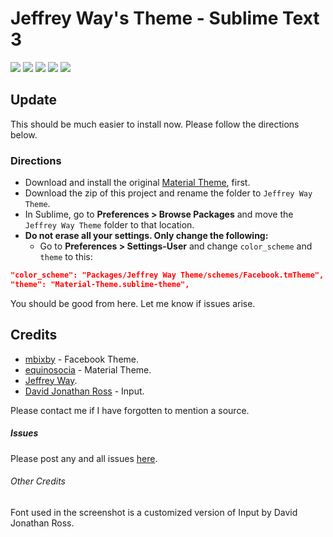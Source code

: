 # Jeffrey Way's Theme - Sublime Text 3

<img src="http://cl.ly/3K0g0j1H0j3D/download/Screen%20Shot%202017-02-11%20at%203.41.41%20AM.png" />

<img src="https://s3.amazonaws.com/f.cl.ly/items/3y211z3l0l3T2Y0p1i2L/Screen%20Shot%202016-04-23%20at%202.49.26%20PM.png" />

<img src="https://s3.amazonaws.com/f.cl.ly/items/0u273t043b3N1f2B1J3R/Screen%20Shot%202016-04-23%20at%202.56.39%20PM.png" />

<img src="https://s3.amazonaws.com/f.cl.ly/items/0B122z1j0a2G1w3R2t1z/Screen%20Shot%202016-04-23%20at%202.56.12%20PM.png" />

<img src="https://s3.amazonaws.com/f.cl.ly/items/0C0n0J030s0y3p1G452x/Screen%20Shot%202016-04-23%20at%202.57.25%20PM.png" />

## Update
This should be much easier to install now. Please follow the directions below.

### Directions
+ Download and install the original [Material Theme](http://equinusocio.github.io/material-theme/), first.
+ Download the zip of this project and rename the folder to `Jeffrey Way Theme`.
+ In Sublime, go to **Preferences > Browse Packages** and move the `Jeffrey Way Theme` folder to that location.
+ **Do not erase all your settings. Only change the following:** 
	- Go to **Preferences > Settings-User** and change `color_scheme` and `theme` to this: 

```json
"color_scheme": "Packages/Jeffrey Way Theme/schemes/Facebook.tmTheme",
"theme": "Material-Theme.sublime-theme",
```

You should be good from here. Let me know if issues arise.

## Credits
+ [mbixby](https://github.com/mbixby/facebook-color-scheme) - Facebook Theme.
+ [equinosocia](http://equinusocio.github.io/material-theme/) - Material Theme.
+ [Jeffrey Way](https://github.com/JeffreyWay).
+ [David Jonathan Ross](http://www.djr.com/typefaces/Input) - Input.

Please contact me if I have forgotten to mention a source.

##### Issues
Please post any and all issues [here](https://github.com/christopherburton/Jeffrey-Way-Theme/issues).

###### Other Credits
Font used in the screenshot is a customized version of Input by David Jonathan Ross.
